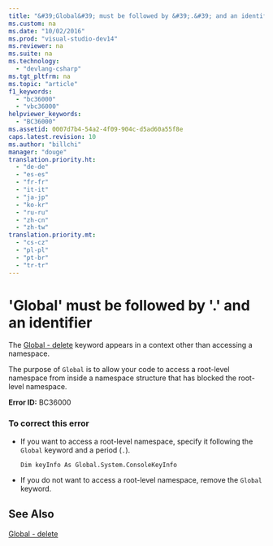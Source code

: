 ```yaml
---
title: "&#39;Global&#39; must be followed by &#39;.&#39; and an identifier"
ms.custom: na
ms.date: "10/02/2016"
ms.prod: "visual-studio-dev14"
ms.reviewer: na
ms.suite: na
ms.technology: 
  - "devlang-csharp"
ms.tgt_pltfrm: na
ms.topic: "article"
f1_keywords: 
  - "bc36000"
  - "vbc36000"
helpviewer_keywords: 
  - "BC36000"
ms.assetid: 0007d7b4-54a2-4f09-904c-d5ad60a55f8e
caps.latest.revision: 10
ms.author: "billchi"
manager: "douge"
translation.priority.ht: 
  - "de-de"
  - "es-es"
  - "fr-fr"
  - "it-it"
  - "ja-jp"
  - "ko-kr"
  - "ru-ru"
  - "zh-cn"
  - "zh-tw"
translation.priority.mt: 
  - "cs-cz"
  - "pl-pl"
  - "pt-br"
  - "tr-tr"
---
```

# &#39;Global&#39; must be followed by &#39;.&#39; and an identifier
The [Global - delete](assetId:///18c8ba14-40f6-4978-8096-6a5852324635) keyword appears in a context other than accessing a namespace.  
  
 The purpose of `Global` is to allow your code to access a root-level namespace from inside a namespace structure that has blocked the root-level namespace.  
  
 **Error ID:** BC36000  
  
### To correct this error  
  
-   If you want to access a root-level namespace, specify it following the `Global` keyword and a period (`.`).  
  
    ```  
    Dim keyInfo As Global.System.ConsoleKeyInfo  
    ```  
  
-   If you do not want to access a root-level namespace, remove the `Global` keyword.  
  
## See Also  
 [Global - delete](assetId:///18c8ba14-40f6-4978-8096-6a5852324635)